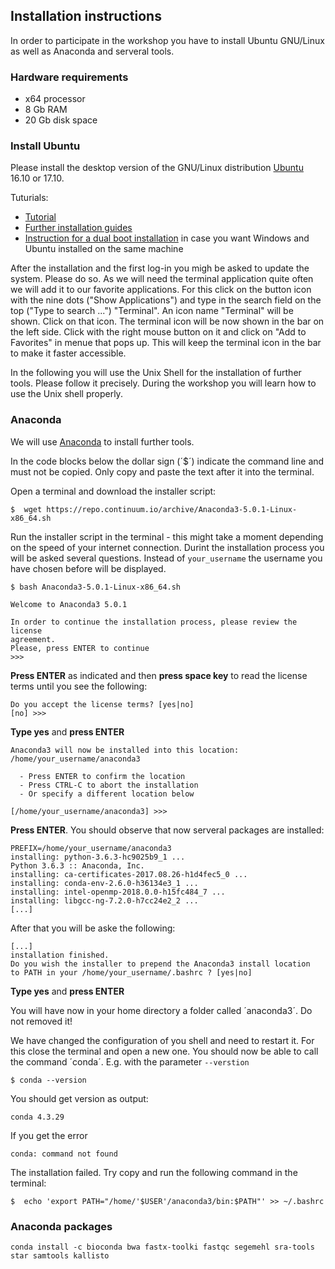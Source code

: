 ## Installation instructions

In order to participate in the workshop you have to install Ubuntu
GNU/Linux as well as Anaconda and serveral tools.

### Hardware requirements

- x64 processor
- 8 Gb RAM
- 20 Gb disk space

### Install Ubuntu

Please install the desktop version of the GNU/Linux distribution
[Ubuntu](https://www.ubuntu.com) 16.10 or 17.10.

Tuturials:
- [Tutorial](https://tutorials.ubuntu.com/tutorial/tutorial-install-ubuntu-desktop)
- [Further installation guides](https://help.ubuntu.com/community/Installation)
- [Instruction for a dual boot
  installation](https://help.ubuntu.com/community/WindowsDualBoot) in
  case you want Windows and Ubuntu installed on the same machine

After the installation and the first log-in you migh be asked to
update the system. Please do so. As we will need the terminal
application quite often we will add it to our favorite
applications. For this click on the button icon with the nine dots
("Show Applications") and type in the search field on the top ("Type
to search ...") "Terminal". An icon name "Terminal" will be
shown. Click on that icon. The terminal icon will be now shown in the
bar on the left side. Click with the right mouse button on it and
click on "Add to Favorites" in menue that pops up. This will keep the
terminal icon in the bar to make it faster accessible.

In the following you will use the Unix Shell for the installation of
further tools. Please follow it precisely. During the workshop you
will learn how to use the Unix shell properly.

### Anaconda

We will use [Anaconda](https://www.anaconda.com) to install further
tools. 

In the code blocks below the dollar sign (´$´) indicate the command
line and must not be copied. Only copy and paste the text after it
into the terminal.

Open a terminal and download the installer script:

```
$  wget https://repo.continuum.io/archive/Anaconda3-5.0.1-Linux-x86_64.sh
```

Run the installer script in the terminal - this might take a moment
depending on the speed of your internet connection. Durint the
installation process you will be asked several questions. Instead of
`your_username` the username you have chosen before will be displayed.

```
$ bash Anaconda3-5.0.1-Linux-x86_64.sh
 
Welcome to Anaconda3 5.0.1
 
In order to continue the installation process, please review the license
agreement.
Please, press ENTER to continue
>>>
```

**Press ENTER** as indicated and then **press space key** to read the
license terms until you see the following:

```
Do you accept the license terms? [yes|no]
[no] >>>
```

**Type yes** and **press ENTER**

```
Anaconda3 will now be installed into this location:
/home/your_username/anaconda3
 
  - Press ENTER to confirm the location
  - Press CTRL-C to abort the installation
  - Or specify a different location below
 
[/home/your_username/anaconda3] >>>
```

**Press ENTER**. You should observe that now serveral packages are installed:

``` 
PREFIX=/home/your_username/anaconda3
installing: python-3.6.3-hc9025b9_1 ...
Python 3.6.3 :: Anaconda, Inc.
installing: ca-certificates-2017.08.26-h1d4fec5_0 ...
installing: conda-env-2.6.0-h36134e3_1 ...
installing: intel-openmp-2018.0.0-h15fc484_7 ...
installing: libgcc-ng-7.2.0-h7cc24e2_2 ...
[...]
``` 

After that you will be aske the following:
 
```
[...]
installation finished.
Do you wish the installer to prepend the Anaconda3 install location
to PATH in your /home/your_username/.bashrc ? [yes|no]
```

**Type yes** and **press ENTER**


You will have now in your home directory a folder called
´anaconda3´. Do not removed it!

We have changed the configuration of you shell and need to restart
it. For this close the terminal and open a new one. You should now be
able to call the command ´conda´. E.g. with the parameter `--verstion`

```
$ conda --version
```

You should get version as output:

```
conda 4.3.29
```

If you get the error

```
conda: command not found
```

The installation failed. Try copy and run the following command in the
terminal:

```
$  echo 'export PATH="/home/'$USER'/anaconda3/bin:$PATH"' >> ~/.bashrc
```

### Anaconda packages

```
conda install -c bioconda bwa fastx-toolki fastqc segemehl sra-tools star samtools kallisto
```


